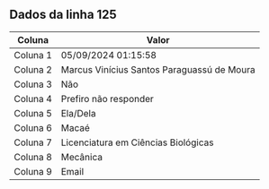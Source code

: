 ## Dados da linha 125

| Coluna | Valor |
|--------|-------|
| Coluna 1 | 05/09/2024 01:15:58 |
| Coluna 2 | Marcus Vinícius Santos Paraguassú de Moura |
| Coluna 3 | Não |
| Coluna 4 | Prefiro não responder |
| Coluna 5 | Ela/Dela |
| Coluna 6 | Macaé |
| Coluna 7 | Licenciatura em Ciências Biológicas |
| Coluna 8 | Mecânica |
| Coluna 9 | Email |
